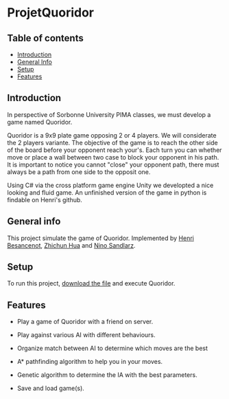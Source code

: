 # ProjetQuoridor

## Table of contents

* [Introduction](#introduction)
* [General Info](#general-info)
* [Setup](#setup)
* [Features](#features)
## Introduction
In perspective of Sorbonne University PIMA classes, we must develop a game named Quoridor.

Quoridor is a 9x9 plate game opposing 2 or 4 players. We will considerate the 2 players variante.
The objective of the game is to reach the other side of the board before your opponent reach your's. 
Each turn you can whether move or place a wall between two case to block your opponent in his path.
It is important to notice you cannot "close" your opponent path, there must always be a path from one side to the opposit one.

Using C# via the cross platform game engine Unity we developted a nice looking and fluid game.
An unfinished version of the game in python is findable on Henri's github.


## General info
This project simulate the game of Quoridor. Implemented by [Henri Besancenot](https://github.com/BlackH57), [Zhichun Hua](https://github.com/ZhicoH) and [Nino Sandlarz](https://github.com/Sand-Fox
).
	

## Setup
To run this project, [download the file]() and execute Quoridor.

## Features
* Play a game of Quoridor with a friend on server.
* Play against various AI with different behaviours.
* Organize match between AI to determine which moves are the best

* A* pathfinding algorithm to help you in your moves.
* Genetic algorithm to determine the IA with the best parameters.
* Save and load game(s).
